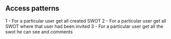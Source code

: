 ## Access patterns

1 - For a particular user get all created SWOT
2 - For a particular user get all SWOT where that user had been invited
3 - For a particular user get all the swot he can see and comments
